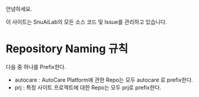 안녕하세요. 

이 사이트는 SnuAiLab의 모든 소스 코드 및 Issue를 관리하고 있습니다. 

# Repository Naming 규칙
다음 중 하나를 Prefix한다. 
* autocare : AutoCare Platform에 관한 Repo는 모두 autocare 로 prefix한다. 
* prj : 특정 사이트 프로젝트에 대한 Repo는 모두 prj로 prefix한다. 

<!--

**Here are some ideas to get you started:**

🙋‍♀️ A short introduction - what is your organization all about?
🌈 Contribution guidelines - how can the community get involved?
👩‍💻 Useful resources - where can the community find your docs? Is there anything else the community should know?
🍿 Fun facts - what does your team eat for breakfast?
🧙 Remember, you can do mighty things with the power of [Markdown](https://docs.github.com/github/writing-on-github/getting-started-with-writing-and-formatting-on-github/basic-writing-and-formatting-syntax)
-->


